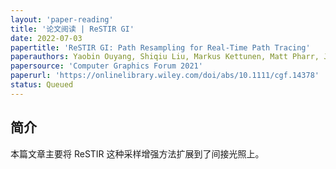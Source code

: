 ```yaml
---
layout: 'paper-reading'
title: '论文阅读 | ReSTIR GI'
date: 2022-07-03
papertitle: 'ReSTIR GI: Path Resampling for Real-Time Path Tracing'
paperauthors: Yaobin Ouyang, Shiqiu Liu, Markus Kettunen, Matt Pharr, Jacopo Pantaleoni
papersource: 'Computer Graphics Forum 2021'
paperurl: 'https://onlinelibrary.wiley.com/doi/abs/10.1111/cgf.14378'
status: Queued
---
```


## 简介

本篇文章主要将 ReSTIR 这种采样增强方法扩展到了间接光照上。
